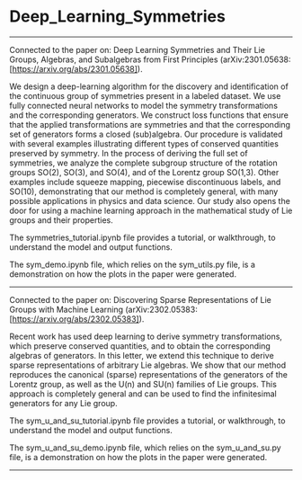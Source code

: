# Deep_Learning_Symmetries

---

Connected to the paper on: Deep Learning Symmetries and Their Lie Groups, Algebras, and Subalgebras from First Principles (arXiv:2301.05638: [https://arxiv.org/abs/2301.05638]).

We design a deep-learning algorithm for the discovery and identification of the continuous group of symmetries present in a labeled dataset. We use fully connected neural networks to model the symmetry transformations and the corresponding generators. We construct loss functions that ensure that the applied transformations are symmetries and that the corresponding set of generators forms a closed (sub)algebra. Our procedure is validated with several examples illustrating different types of conserved quantities preserved by symmetry. In the process of deriving the full set of symmetries, we analyze the complete subgroup structure of the rotation groups SO(2), SO(3), and SO(4), and of the Lorentz group SO(1,3). Other examples include squeeze mapping, piecewise discontinuous labels, and SO(10), demonstrating that our method is completely general, with many possible applications in physics and data science. Our study also opens the door for using a machine learning approach in the mathematical study of Lie groups and their properties.


The symmetries_tutorial.ipynb file provides a tutorial, or walkthrough, to understand the model and output functions.

The sym_demo.ipynb file, which relies on the sym_utils.py file, is a demonstration on how the plots in the paper were generated.

---

Connected to the paper on: Discovering Sparse Representations of Lie Groups with Machine Learning (arXiv:2302.05383: [https://arxiv.org/abs/2302.05383]).

Recent work has used deep learning to derive symmetry transformations, which preserve conserved quantities, and to obtain the corresponding algebras of generators. In this letter, we extend this technique to derive sparse representations of arbitrary Lie algebras. We show that our method reproduces the canonical (sparse) representations of the generators of the Lorentz group, as well as the U(n) and SU(n) families of Lie groups. This approach is completely general and can be used to find the infinitesimal generators for any Lie group.

The sym_u_and_su_tutorial.ipynb file provides a tutorial, or walkthrough, to understand the model and output functions.

The sym_u_and_su_demo.ipynb file, which relies on the sym_u_and_su.py file, is a demonstration on how the plots in the paper were generated.


---
